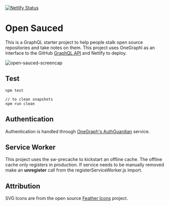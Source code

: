[![Netlify Status](https://api.netlify.com/api/v1/badges/76a3de8e-270c-4adf-89d5-3a3863da74e6/deploy-status)](https://app.netlify.com/sites/open-sauced/deploys)

# Open Sauced

This is a GraphQL starter project to help people stalk open source repositories and take notes on them. This project uses OneGraphl as an interface to the GitHub [GraphQL API](https://developer.github.com/v4/) and Netlify to deploy.

![open-sauced-screencap](https://user-images.githubusercontent.com/5713670/60572213-020b6800-9d2a-11e9-9cce-875eba95b326.png)


## Test

```
npm test

// to clean snapshots
npm run clean
```
## Authentication
Authentication is handled through [OneGraph's AuthGuardian](https://www.onegraph.com/docs/auth_guardian.html) service. 

## Service Worker
This project uses the sw-precache to kickstart an offline cache. The
offline cache only registers in production. If service needs to be
manually removed make an **unregister** call from the registerServiceWorker.js import. 

## Attribution
SVG Icons are from the open source [Feather Icons]() project. 

